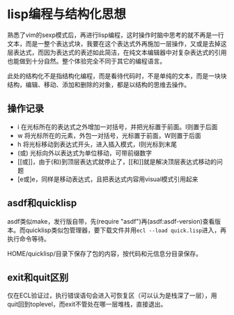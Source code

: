 lisp编程与结构化思想
==
熟悉了vim的sexp模式后，再进行lisp编程，这时操作时脑中思考的就不再是一行文本，而是一整个表达式块，我要在这个表达式外再施加一层操作，又或是去掉这层表达式，而因为表达式的表述如此简洁，在纯文本编辑器中对复杂表达式的引用也能做到十分自然。整个体验完全不同于其它的编程语言。

此处的结构化不是指结构化编程，而是看待代码时，不是单纯的文本，而是一块块结构，编辑、移动、添加和删除的对象，都是以结构的思维去操作。

操作记录
--
* <leader>i  在光标所在的表达式之外增加一对括号，并把光标置于前面。I则置于后面
* <leader>w 将光标所在的元素，外包一对括号，光标置于前面，W则置于后面
* <leader>h 将光标移动到表达式开头，进入插入模式，l则光标到末尾
* (或) 光标向外以表达式为单位移动，可带前缀数字
* [[或]]，由于(和)到顶层表达式就停止了，[[和]]就是解决顶层表达式移动的问题
* [e或]e，同样是移动表达式，且把表达式内容用visual模式引用起来

asdf和quicklisp
--
asdf类似make，发行版自带，先(require "asdf")再(asdf:asdf-version)查看版本。而quicklisp类似包管理器，要下载文件并用`ecl --load quick.lisp`进入，再执行命令等待。

HOME/quicklisp/目录下保存了包的内容，按代码和元信息分目录保存。

exit和quit区别
--
仅在ECL验证过，执行错误语句会进入可恢复区（可以认为是栈深了一层），用quit回到toplevel，而exit不管处在哪一层堆栈，直接退出。